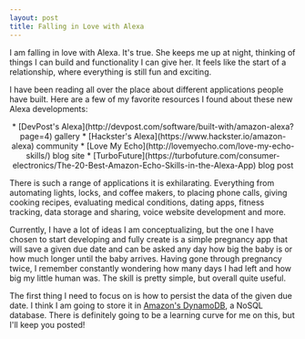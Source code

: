 ```yaml
---
layout: post
title: Falling in Love with Alexa
---
```


I am falling in love with Alexa. It's true. She keeps me up at night, thinking of things I can build and functionality I can give her. It feels like the start of a relationship, where everything is still fun and exciting.

I have been reading all over the place about different applications people have built. Here are a few of my favorite resources I found about these new Alexa developments:

<center>
* [DevPost's Alexa](http://devpost.com/software/built-with/amazon-alexa?page=4) gallery
* [Hackster's Alexa](https://www.hackster.io/amazon-alexa) community
* [Love My Echo](http://lovemyecho.com/love-my-echo-skills/) blog site
* [TurboFuture](https://turbofuture.com/consumer-electronics/The-20-Best-Amazon-Echo-Skills-in-the-Alexa-App) blog post
</center>

There is such a range of applications it is exhilarating. Everything from automating lights, locks, and coffee makers, to placing phone calls, giving cooking recipes, evaluating medical conditions, dating apps, fitness tracking, data storage and sharing, voice website development and more.

Currently, I have a lot of ideas I am conceptualizing, but the one I have chosen to start developing and fully create is a simple pregnancy app that will save a given due date and can be asked any day how big the baby is or how much longer until the baby arrives. Having gone through pregnancy twice, I remember constantly wondering how many days I had left and how big my little human was. The skill is pretty simple, but overall quite useful.

The first thing I need to focus on is how to persist the data of the given due date. I think I am going to store it in [Amazon's DynamoDB](https://aws.amazon.com/dynamodb/), a NoSQL database. There is definitely going to be a learning curve for me on this, but I'll keep you posted!
